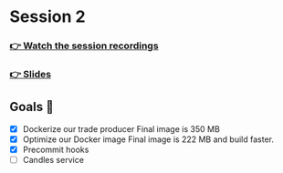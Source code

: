 # Session 2
### [👉 Watch the session recordings](https://www.realworldml.net/products/building-a-better-real-time-ml-system-together-cohort-3/categories/2156640313)

### [👉 Slides](https://www.realworldml.net/products/building-a-better-real-time-ml-system-together-cohort-3/categories/2156640313)


## Goals 🎯

- [x] Dockerize our trade producer
    Final image is 350 MB
- [x] Optimize our Docker image
    Final image is 222 MB and build faster.
- [x] Precommit hooks
- [ ] Candles service

